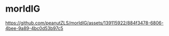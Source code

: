 # morldIG

https://github.com/peanutZLS/morldIG/assets/139115922/884f3478-6806-4bee-9a89-4bc0d53b97c5

